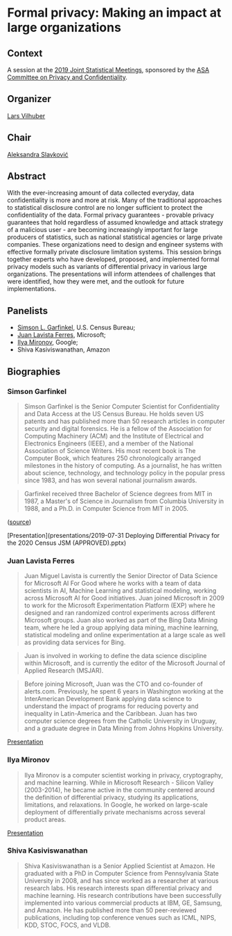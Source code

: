 # Formal privacy: Making an impact at large organizations

## Context
A session at the [2019 Joint Statistical Meetings](https://ww2.amstat.org/meetings/jsm/2019/onlineprogram/AbstractDetails.cfm?abstractid=304319), sponsored by the [ASA Committee on Privacy and Confidentiality](https://community.amstat.org/cpc/home).

## Organizer
[Lars Vilhuber](https://lars.vilhuber.com)

## Chair
[Aleksandra Slavković](http://personal.psu.edu/abs12/)


## Abstract
With the ever-increasing amount of data collected everyday, data confidentiality is more and more at risk. Many of the traditional approaches to statistical disclosure control are no longer sufficient to protect the confidentiality of the data. Formal privacy guarantees - provable privacy guarantees that hold regardless of assumed knowledge and attack strategy of a malicious user - are becoming increasingly important for large producers of statistics, such as national statistical agencies or large private companies. These organizations need to design and engineer systems with effective formally private disclosure limitation systems. This session brings together experts who have developed, proposed, and implemented formal privacy models such as variants of differential privacy in various large organizations. The presentations will inform attendees of challenges that were identified, how they were met, and the outlook for future implementations.

## Panelists
- [Simson L. Garfinkel](https://simson.net/page/Bio), U.S. Census Bureau; 
- [Juan Lavista Ferres](https://www.linkedin.com/in/jlavista/), Microsoft; 
- [Ilya Mironov](https://github.com/ilyamironov), Google;
- Shiva Kasiviswanathan, Amazon


## Biographies

### Simson Garfinkel

> Simson Garfinkel is the Senior Computer Scientist for Confidentiality and Data Access at the US Census Bureau. He holds seven US patents and has published more than 50 research articles in computer security and digital forensics. He is a fellow of the Association for Computing Machinery (ACM) and the Institute of Electrical and Electronics Engineers (IEEE), and a member of the National Association of Science Writers. His most recent book is The Computer Book, which features 250 chronologically arranged milestones in the history of computing. As a journalist, he has written about science, technology, and technology policy in the popular press since 1983, and has won several national journalism awards.

> Garfinkel received three Bachelor of Science degrees from MIT in 1987, a Master's of Science in Journalism from Columbia University in 1988, and a Ph.D. in Computer Science from MIT in 2005.

([source](https://simson.net/page/Bio))

[Presentation](presentations/2019-07-31 Deploying Differential Privacy for the 2020 Census JSM (APPROVED).pptx)

### Juan Lavista Ferres

> Juan Miguel Lavista is currently the Senior Director of Data Science for Microsoft AI For Good where he works with a team of data scientists in AI, Machine Learning and statistical modeling, working across Microsoft AI for Good initiatives. Juan joined Microsoft in 2009 to work for the Microsoft Experimentation Platform (EXP) where he designed and ran randomized control experiments across different Microsoft groups. Juan also worked as part of the Bing Data Mining team, where he led a group applying data mining, machine learning, statistical modeling and online experimentation at a large scale as well as providing data services for Bing.

> Juan is involved in working to define the data science discipline within Microsoft, and is currently the editor of the Microsoft Journal of Applied Research (MSJAR).

> Before joining Microsoft, Juan was the CTO and co-founder of alerts.com. Previously, he spent 6 years in Washington working at the InterAmerican Development Bank applying data science to understand the impact of programs for reducing poverty and inequality in Latin-America and the Caribbean. Juan has two computer science degrees from the Catholic University in Uruguay, and a graduate degree in Data Mining from Johns Hopkins University.

[Presentation](presentations/Presentation_first_submit_Pedro_SL.pptx)

### Ilya Mironov

> Ilya Mironov is a computer scientist working in privacy, cryptography, and machine learning. While in Microsoft Research - Silicon Valley (2003-2014), he became active in the community centered around the definition of differential privacy, studying its applications, limitations, and relaxations. In Google, he worked on large-scale deployment of differentially private mechanisms across several product areas.

[Presentation](presentations/Mironov-ASA%20presentation.pdf)

### Shiva Kasiviswanathan
> Shiva Kasiviswanathan is a Senior Applied Scientist at Amazon. He graduated with a PhD in Computer Science from Pennsylvania State University in 2008, and has since worked as a researcher at various research labs. His research interests span differential privacy and machine learning. His research contributions have been successfully implemented into various commercial products at IBM, GE, Samsung, and Amazon. He has published more than 50 peer-reviewed publications, including top conference venues such as ICML, NIPS, KDD, STOC, FOCS, and VLDB.
